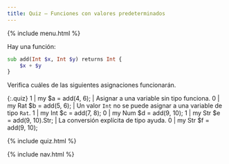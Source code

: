 ```yaml
---
title: Quiz — Funciones con valores predeterminados
---
```


{% include menu.html %}

Hay una función:

```raku
sub add(Int $x, Int $y) returns Int {
    $x + $y
}
```

Verifica cuáles de las siguientes asignaciones funcionarán.

{:.quiz}
1 | my $a = add(4, 6); | Asignar a una variable sin tipo funciona.
0 | my Rat $b = add(5, 6); | Un valor `Int` no se puede asignar a una variable de tipo `Rat`.
1 | my Int $c = add(7, 8);
0 | my Num $d = add(9, 10);
1 | my Str $e = add(9, 10).Str; | La conversión explícita de tipo ayuda.
0 | my Str $f = add(9, 10);

{% include quiz.html %}

{% include nav.html %}